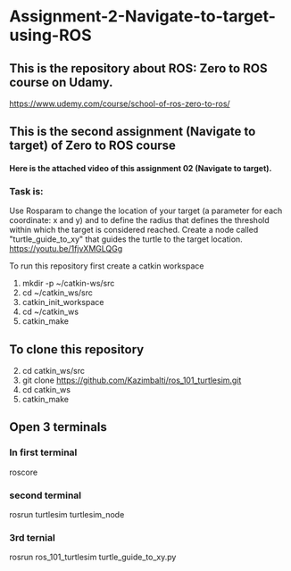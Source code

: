 # Assignment-2-Navigate-to-target-using-ROS

## This is the repository about ROS: Zero to ROS course on Udamy.
https://www.udemy.com/course/school-of-ros-zero-to-ros/

## This is the second assignment (Navigate to target) of Zero to ROS course
#### Here is the attached video of this assignment 02 (Navigate to target).
### Task is: 
Use Rosparam to change the location of your target (a parameter for each coordinate: x and y) and to define the radius that defines the threshold within which the target is considered reached. Create a node called "turtle_guide_to_xy" that guides the turtle to the target location. 
https://youtu.be/1fjvXMGLQGg

To run this repository first create a catkin workspace
1. mkdir -p ~/catkin-ws/src
2. cd ~/catkin_ws/src
3. catkin_init_workspace
4. cd ~/catkin_ws
5. catkin_make 


## To clone this repository 
2. cd catkin_ws/src
2. git clone https://github.com/Kazimbalti/ros_101_turtlesim.git
3. cd catkin_ws
4. catkin_make

## Open 3 terminals
### In first terminal
 roscore

### second terminal
 rosrun turtlesim turtlesim_node

### 3rd ternial
rosrun ros_101_turtlesim turtle_guide_to_xy.py
